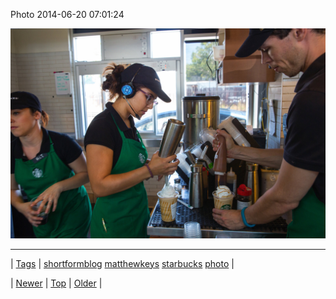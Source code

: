 <!--
title: Photo 2014-06-20 07
date: 2020-06-28T15:27:00.333Z
tags: shortformblog, matthewkeys, starbucks, photo
-->


Photo 2014-06-20 07:01:24

![](89340753979-0.jpg)

<!--BOTTOM-POST-NAVIGATION-->
---

| [Tags](tags.md) | [shortformblog](tag-shortformblog.md) [matthewkeys](tag-matthewkeys.md) [starbucks](tag-starbucks.md) [photo](tag-photo.md) |

| [Newer](89322683153.md) | [Top](index.md) | [Older](89351062402.md) |